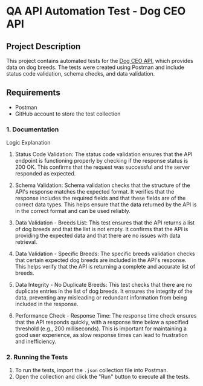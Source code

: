 # QA API Automation Test - Dog CEO API

## Project Description

This project contains automated tests for the [Dog CEO API](https://dog.ceo/dog-api/), which provides data on dog breeds. The tests were created using Postman and include status code validation, schema checks, and data validation.

## Requirements

- Postman
- GitHub account to store the test collection

### 1. Documentation

Logic Explanation
1. Status Code Validation:
The status code validation ensures that the API endpoint is functioning properly by checking if the response status is 200 OK. This confirms that the request was successful and the server responded as expected.

2. Schema Validation:
Schema validation checks that the structure of the API's response matches the expected format. It verifies that the response includes the required fields and that these fields are of the correct data types. This helps ensure that the data returned by the API is in the correct format and can be used reliably.

3. Data Validation - Breeds List:
This test ensures that the API returns a list of dog breeds and that the list is not empty. It confirms that the API is providing the expected data and that there are no issues with data retrieval.

4. Data Validation - Specific Breeds:
The specific breeds validation checks that certain expected dog breeds are included in the API's response. This helps verify that the API is returning a complete and accurate list of breeds.

5. Data Integrity - No Duplicate Breeds:
This test checks that there are no duplicate entries in the list of dog breeds. It ensures the integrity of the data, preventing any misleading or redundant information from being included in the response.

6. Performance Check - Response Time:
The response time check ensures that the API responds quickly, with a response time below a specified threshold (e.g., 200 milliseconds). This is important for maintaining a good user experience, as slow response times can lead to frustration and inefficiency.

### 2. Running the Tests

1. To run the tests, import the `.json` collection file into Postman.
2. Open the collection and click the "Run" button to execute all the tests.

